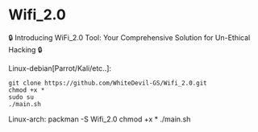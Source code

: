 # Wifi_2.0

🔒 Introducing WiFi_2.0 Tool: Your Comprehensive Solution for Un-Ethical Hacking 🔒

Linux-debian[Parrot/Kali/etc..]:

    git clone https://github.com/WhiteDevil-GS/Wifi_2.0.git
    chmod +x *
    sudo su
    ./main.sh

Linux-arch:
    packman -S Wifi_2.0
    chmod +x *
    ./main.sh
    

